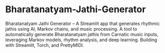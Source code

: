 # Bharatanatyam-Jathi-Generator
Bharatanatyam Jathi Generator – A Streamlit app that generates rhythmic jathis using AI, Markov chains, and music processing.  A tool to automatically generate Bharatanatyam jathis from Carnatic music inputs, leveraging Markov models, rhythm analysis, and deep learning. Building with Streamlit, Torch, and PrettyMIDI.

 

